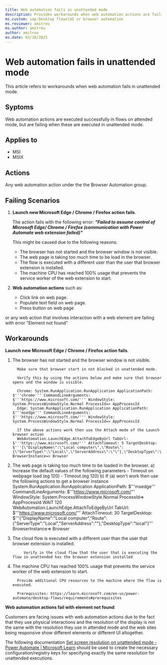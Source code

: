 ```yaml
---
title: Web automation fails in unattended mode
description: Provides workarounds when web automation actions are failing in unattended environment during runtime.
ms.custom: sap:Desktop flows\UI or browser automation
ms.reviewer: amitrou
ms.author: amitrou
author: amitrou
ms.date: 03/18/2025
---
```

# Web automation fails in unattended mode

This article refers to workarounds when web automation fails in unattended mode.

## Syptoms

Web automation actions are executed successfully in flows on attended mode, but are failing when these are executed in unattended mode.

## Applies to

- MSI
- MSIX

## Actions

Any web automation action under the the Browser Automation group.

## Failing Scenarios

1. **Launch new Microsoft Edge / Chrome / Firefox action fails**.

    The action fails with the following error:
     _**"Failed to assume control of Microsoft Edge/ Chrome / Firefox (communication with Power Automate web extension failed)"**_

    This might be caused due to the following reasons:
     - The browser has not started and the browser window is not visible.
     - The web page is taking too much time to be load in the browser.
     - The flow is executed with a different user than the user that browser extension is installed.
     - The machine CPU has reached 100% usage that prevents the service worker of the web extension to start.

2. **Web automation actions** such as:
     - Click link on web page.
     - Populate text field on web page.
     - Press button on web page

or any web action that involves interaction with a web element are failing with error "Element not found"

## Workarounds

 **Launch new Microsoft Edge / Chrome / Firefox action fails**.

1. The browser has not started and the browser window is not visible.

         Make sure that browser start in not blocked in unattended mode.

         Verify this by using the actions below and make sure that browser opens and the window is visible.

         Chrome: System.RunApplication.RunApplication ApplicationPath: $'''chrome''' CommandLineArguments: $'''https://www.microsoft.com/''' WindowStyle: System.ProcessWindowStyle.Normal ProcessId=> AppProcessId
         Edge: System.RunApplication.RunApplication ApplicationPath: $'''msedge''' CommandLineArguments: $'''https://www.microsoft.com/''' WindowStyle: System.ProcessWindowStyle.Normal ProcessId=> AppProcessId

         If the above actions work then use the Attach mode of the Launch browser action 
         WebAutomation.LaunchEdge.AttachToEdgeByUrl TabUrl: $'''https://www.microsoft.com/''' AttachTimeout: 5 TargetDesktop: $'''{\"DisplayName\":\"Local computer\",\"Route\":{\"ServerType\":\"Local\",\"ServerAddress\":\"\"},\"DesktopType\":\"local\"}''' BrowserInstance=> Browser

2. The web page is taking too much time to be loaded in the browser.
         a) Increase the default values of the following parameters
            - Timeout on webpage load (eg 120)
            - Timeout.(eg 120)
         b) If (a) won't work then use the following actions to get a browser instance
            System.RunApplication.RunApplication ApplicationPath: $'''msedge''' CommandLineArguments: $'''<https://www.microsoft.com/>''' WindowStyle: System.ProcessWindowStyle.Normal ProcessId=> AppProcessId
            WAIT 120
            WebAutomation.LaunchEdge.AttachToEdgeByUrl TabUrl: $'''https://www.microsoft.com/''' AttachTimeout: 30 TargetDesktop: $'''{\"DisplayName\":\"Local computer\",\"Route\":{\"ServerType\":\"Local\",\"ServerAddress\":\"\"},\"DesktopType\":\"local\"}''' BrowserInstance=> Browser

3. The cloud flow is executed with a different user than the user that browser extension is installed.
         
            Verify in the cloud flow that the user that is executing the flow in unattended has the browser extension installed

4. The machine CPU has reached 100% usage that prevents the service worker of the web extension to start.

         Provide additional CPU resources to the machine where the flow is executed.

         Prerequisites: https://learn.microsoft.com/en-us/power-automate/desktop-flows/requirements#prerequisites

**Web automation actions fail with element not found**:

Customers are facing issues with web automation actions due to the fact that they use physical interactions and the resolution of the display is not the same with the resolution they use in attended mode and the web sites being responsive show different elements or different UI altogether.

The following documentation [Set screen resolution on unattended mode - Power Automate | Microsoft Learn](https://learn.microsoft.com/en-us/power-automate/desktop-flows/how-to/set-screen-resolution-unattended-mode) should be used to create the necessary configuration/registry keys for specifying exactly the same resolution for unattended executions.
